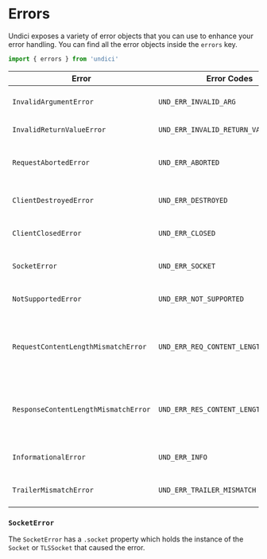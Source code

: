 # Errors

Undici exposes a variety of error objects that you can use to enhance your error handling.
You can find all the error objects inside the `errors` key.

```js
import { errors } from 'undici'
```

| Error                                | Error Codes                           | Description                                        |
| ------------------------------------ | ------------------------------------- | -------------------------------------------------- |
| `InvalidArgumentError`               | `UND_ERR_INVALID_ARG`                 | passed an invalid argument.                        |
| `InvalidReturnValueError`            | `UND_ERR_INVALID_RETURN_VALUE`        | returned an invalid value.                         |
| `RequestAbortedError`                | `UND_ERR_ABORTED`                     | the request has been aborted by the user           |
| `ClientDestroyedError`               | `UND_ERR_DESTROYED`                   | trying to use a destroyed client.                  |
| `ClientClosedError`                  | `UND_ERR_CLOSED`                      | trying to use a closed client.                     |
| `SocketError`                        | `UND_ERR_SOCKET`                      | there is an error with the socket.                 |
| `NotSupportedError`                  | `UND_ERR_NOT_SUPPORTED`               | encountered unsupported functionality.             |
| `RequestContentLengthMismatchError`  | `UND_ERR_REQ_CONTENT_LENGTH_MISMATCH` | request body does not match content-length header  |
| `ResponseContentLengthMismatchError` | `UND_ERR_RES_CONTENT_LENGTH_MISMATCH` | response body does not match content-length header |
| `InformationalError`                 | `UND_ERR_INFO`                        | expected error with reason                         |
| `TrailerMismatchError`               | `UND_ERR_TRAILER_MISMATCH`            | trailers did not match specification               |

### `SocketError`

The `SocketError` has a `.socket` property which holds the instance of the `Socket` or `TLSSocket` that caused the error.
